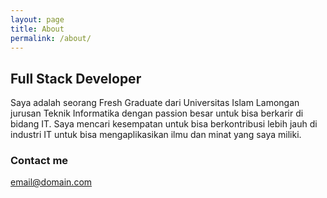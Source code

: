```yaml
---
layout: page
title: About
permalink: /about/
---
```

## Full Stack Developer

Saya adalah seorang Fresh Graduate dari Universitas Islam Lamongan jurusan Teknik Informatika dengan passion besar untuk bisa berkarir di bidang IT.
Saya mencari kesempatan untuk bisa berkontribusi lebih jauh di industri IT untuk bisa mengaplikasikan ilmu dan minat yang saya miliki.

### Contact me

[email@domain.com](mailto:adityalandz@gmail.com.com)
